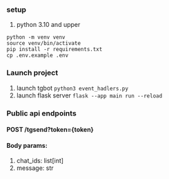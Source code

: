 ### setup
1) python 3.10 and upper

```commandline
python -m venv venv
source venv/bin/activate
pip install -r requirements.txt
cp .env.example .env
```

### Launch project
1) launch tgbot `python3 event_hadlers.py`
2) launch flask server `flask --app main run --reload`

### Public api endpoints

#### POST /tgsend?token={token}
#### Body params:
1) chat_ids: list[int]
2) message: str
